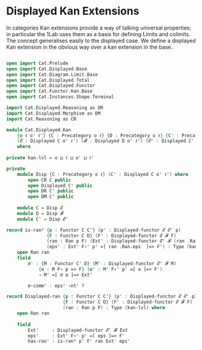  # Displayed Kan Extensions


In categories Kan extensions provide a way of talking
universal properties; in particular the 1Lab uses them
as a basis for defining Limits and colimits. The concept
generalises easily to the displayed case. We define a
displayed Kan extension in the obvious way over a kan
extension in the base.


```agda

open import Cat.Prelude
open import Cat.Displayed.Base
open import Cat.Diagram.Limit.Base
open import Cat.Displayed.Total
open import Cat.Displayed.Functor
open import Cat.Functor.Kan.Base
open import Cat.Instances.Shape.Terminal

import Cat.Displayed.Reasoning as DR
import Cat.Displayed.Morphism as DM
import Cat.Reasoning as CR

module Cat.Displayed.Kan 
    {o ℓ o' ℓ'} {C : Precategory o ℓ} {D : Precategory o ℓ} {C' : Precategory o ℓ}
    (𝓔 : Displayed C o' ℓ') (𝓕 : Displayed D o' ℓ') (𝓔' : Displayed C' o' ℓ')
    where
    
private kan-lvl = o ⊔ ℓ ⊔ o' ⊔ ℓ'

private
    module Disp {C : Precategory o ℓ} (C' : Displayed C o' ℓ') where
        open CR C public
        open Displayed C' public
        open DR C' public
        open DM C' public
        
    module C = Disp 𝓔
    module D = Disp 𝓕
    module C' = Disp 𝓔'
```

```agda
record is-ranᵈ {p : Functor C C'} (p' : Displayed-functor 𝓔 𝓔' p)
               {F : Functor C D} (F' : Displayed-functor 𝓔 𝓕 F) 
               (ran : Ran p F) (Ext' : Displayed-functor 𝓔' 𝓕 (ran .Ran.Ext))
               (eps' : Ext' F∘' p' =[ ran .Ran.eps  ]=> F') : Type (kan-lvl) where
    open Ran ran
    field
        σ' : {M : Functor C' D} (M' : Displayed-functor 𝓔' 𝓕 M)
            {α : M F∘ p => F} (α' : M' F∘' p' =[ α ]=> F')
            → M' =[ σ α ]=> Ext'

        σ-comm' : eps' ∘nt' ? 
```

```agda
record Displayed-ran {p : Functor C C'} (p' : Displayed-functor 𝓔 𝓔' p)
                     {F : Functor C D} (F' : Displayed-functor 𝓔 𝓕 F) 
                     (ran : Ran p F) : Type (kan-lvl) where
    open Ran ran
    
    field
        Ext'     : Displayed-functor 𝓔' 𝓕 Ext
        eps'     : Ext' F∘' p' =[ eps ]=> F'
        has-ran' : is-ranᵈ p' F' ran Ext' eps'

```
